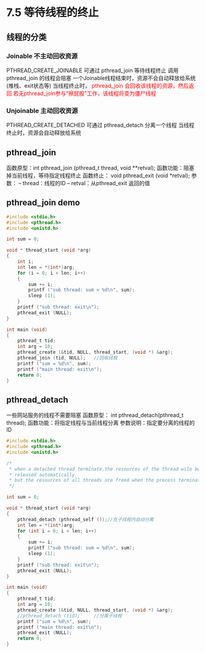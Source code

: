 # 7.5 等待线程的终止
## 线程的分类
### Joinable  不主动回收资源
PTHREAD_CREATE_JOINABLE
可通过 pthread_join 等待线程终止
调用pthread_join 的线程会阻塞
一个Joinable线程结束时，资源不会自动释放给系统(堆栈、exit状态等)
当线程终止时， <font color=red>pthread_join 会回收该线程的资源，然后返回
若无pthread_join参与“擦屁股”工作，该线程将变为僵尸线程</font>
###  Unjoinable 主动回收资源
PTHREAD_CREATE_DETACHED
可通过 pthread_detach 分离一个线程
当线程终止时，资源会自动释放给系统

## pthread_join
函数原型：int pthread_join (pthread_t thread, void **retval);
函数功能：阻塞掉当前线程，等待指定线程终止
函数终止： void pthread_exit (void *retval);
参数：
– thread：线程的ID
– retval：从pthread_exit 返回的值

## pthread_join demo
```c
#include <stdio.h>
#include <pthread.h>
#include <unistd.h>

int sum = 0;

void * thread_start (void *arg)
{
    int i;
    int len = *(int*)arg;
    for (i = 0; i < len; i++)
    {
        sum += i;
        printf ("sub thread: sum = %d\n", sum);
        sleep (1);
    }
    printf ("sub thread: exit\n");
    pthread_exit (NULL);
}

int main (void)
{
    pthread_t tid;
    int arg = 10;
    pthread_create (&tid, NULL, thread_start, (void *) &arg);
    pthread_join (tid, NULL);	//回收线程
    printf ("sum = %d\n", sum);
    printf ("main thread: exit\n");
    return 0;
}

```

## pthread_detach
一些网站服务的线程不需要阻塞
函数原型： int pthread_detach(pthread_t thread);
函数功能：将指定线程与当前线程分离
参数说明：指定要分离的线程的ID
```c
#include <stdio.h>
#include <pthread.h>
#include <unistd.h>

/*
 * when a detached thread terminate,the resources of the thread wile be 
 * released automatically
 * but the resources of all threads are freed when the process terminates
 */

int sum = 0;

void * thread_start (void *arg)
{
    pthread_detach (pthread_self ());//在子线程内自动分离
    int len = *(int*)arg;
    for (int i = 0; i < len; i++)
    {
        sum += i;
        printf ("sub thread: sum = %d\n", sum);
        sleep (1);
    }
    printf ("sub thread: exit\n");
    pthread_exit (NULL);
}

int main (void)
{
    pthread_t tid;
    int arg = 10;
    pthread_create (&tid, NULL, thread_start, (void *) &arg);
    //pthread_detach (tid);		//分离子线程
    printf ("sum = %d\n", sum);
    printf ("main thread: exit\n");
    pthread_exit (NULL);
    return 0;
}

```